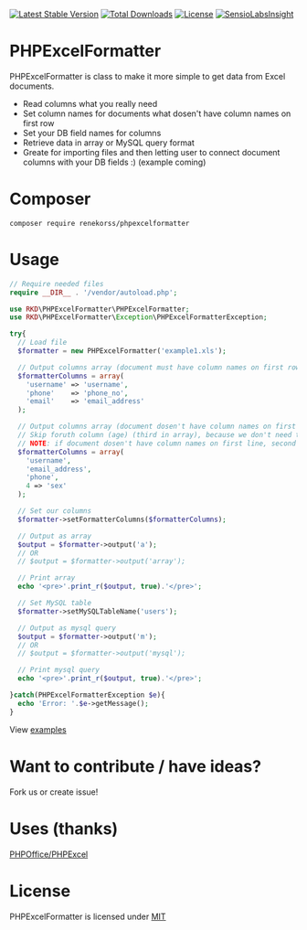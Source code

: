 [![Latest Stable Version](https://poser.pugx.org/renekorss/phpexcelformatter/v/stable)](https://packagist.org/packages/renekorss/phpexcelformatter)
[![Total Downloads](https://poser.pugx.org/renekorss/phpexcelformatter/downloads)](https://packagist.org/packages/renekorss/phpexcelformatter)
[![License](http://img.shields.io/badge/license-MIT-blue.svg)](LICENSE)
[![SensioLabsInsight](https://insight.sensiolabs.com/projects/591227c5-55ca-47cf-a349-939024ce7628/mini.png)](https://insight.sensiolabs.com/projects/591227c5-55ca-47cf-a349-939024ce7628)

PHPExcelFormatter
=================

PHPExcelFormatter is class to make it more simple to get data from Excel documents.

* Read columns what you really need
* Set column names for documents what dosen't have column names on first row
* Set your DB field names for columns
* Retrieve data in array or MySQL query format
* Greate for importing files and then letting user to connect document columns with your DB fields :) (example coming)

Composer
=================
	composer require renekorss/phpexcelformatter

Usage
=================

```php
// Require needed files
require __DIR__ . '/vendor/autoload.php';

use RKD\PHPExcelFormatter\PHPExcelFormatter;
use RKD\PHPExcelFormatter\Exception\PHPExcelFormatterException;

try{
  // Load file
  $formatter = new PHPExcelFormatter('example1.xls');

  // Output columns array (document must have column names on first row)
  $formatterColumns = array(
    'username' => 'username',
    'phone'    => 'phone_no',
    'email'    => 'email_address'
  );

  // Output columns array (document dosen't have column names on first row)
  // Skip foruth column (age) (third in array), because we don't need that data
  // NOTE: if document dosen't have column names on first line, second parameter for PHPExcelFormatter should be $readColumns = false, otherwise it will skip first line of data
  $formatterColumns = array(
    'username',
    'email_address',
    'phone',
    4 => 'sex'
  );

  // Set our columns
  $formatter->setFormatterColumns($formatterColumns);

  // Output as array
  $output = $formatter->output('a');
  // OR
  // $output = $formatter->output('array');

  // Print array
  echo '<pre>'.print_r($output, true).'</pre>';

  // Set MySQL table
  $formatter->setMySQLTableName('users');

  // Output as mysql query
  $output = $formatter->output('m');
  // OR
  // $output = $formatter->output('mysql');

  // Print mysql query
  echo '<pre>'.print_r($output, true).'</pre>';

}catch(PHPExcelFormatterException $e){
  echo 'Error: '.$e->getMessage();
}
```

View [examples](examples)

Want to contribute / have ideas?
=================
Fork us or create issue!

Uses (thanks)
=================
[PHPOffice/PHPExcel](https://github.com/PHPOffice/PHPExcel)

License
=================
PHPExcelFormatter is licensed under [MIT](LICENSE)
